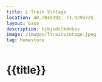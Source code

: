 ```yaml
---
title: L Train Vintage
location: 40.7049392,-73.9299725
layout: base
description: bjbjsdclkdvbsv
image: /images/ltrainvintage.jpeg
tag: homestore
---
```




# {{title}}
